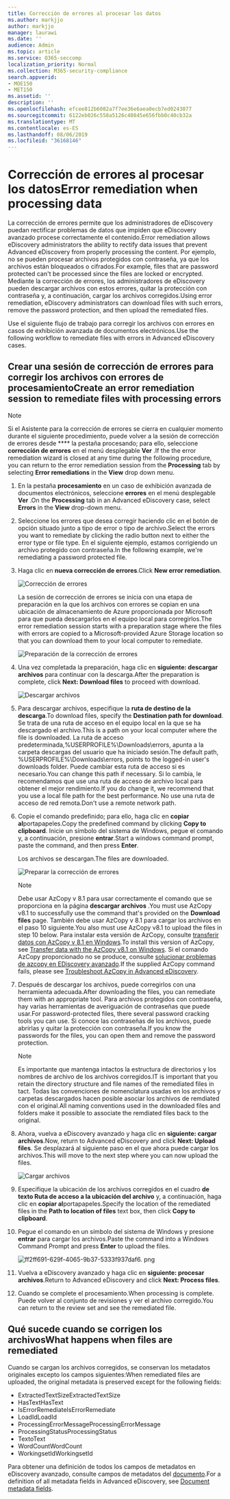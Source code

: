 ```yaml
---
title: Corrección de errores al procesar los datos
ms.author: markjjo
author: markjjo
manager: laurawi
ms.date: ''
audience: Admin
ms.topic: article
ms.service: O365-seccomp
localization_priority: Normal
ms.collection: M365-security-compliance
search.appverid:
- MOE150
- MET150
ms.assetid: ''
description: ''
ms.openlocfilehash: efcee812b6082a7f7ee36e6aea0ecb7ed0243077
ms.sourcegitcommit: 6122eb026c558a5126c40845e656fbb0c40cb32a
ms.translationtype: MT
ms.contentlocale: es-ES
ms.lasthandoff: 08/06/2019
ms.locfileid: "36168146"
---
```

# <a name="error-remediation-when-processing-data"></a><span data-ttu-id="54845-102">Corrección de errores al procesar los datos</span><span class="sxs-lookup"><span data-stu-id="54845-102">Error remediation when processing data</span></span>

<span data-ttu-id="54845-103">La corrección de errores permite que los administradores de eDiscovery puedan rectificar problemas de datos que impiden que eDiscovery avanzado procese correctamente el contenido.</span><span class="sxs-lookup"><span data-stu-id="54845-103">Error remediation allows eDiscovery administrators the ability to rectify data issues that prevent Advanced eDiscovery from properly processing the content.</span></span> <span data-ttu-id="54845-104">Por ejemplo, no se pueden procesar archivos protegidos con contraseña, ya que los archivos están bloqueados o cifrados.</span><span class="sxs-lookup"><span data-stu-id="54845-104">For example, files that are password protected can't be processed since the files are locked or encrypted.</span></span> <span data-ttu-id="54845-105">Mediante la corrección de errores, los administradores de eDiscovery pueden descargar archivos con estos errores, quitar la protección con contraseña y, a continuación, cargar los archivos corregidos.</span><span class="sxs-lookup"><span data-stu-id="54845-105">Using error remediation, eDiscovery administrators can download files with such errors, remove the password protection, and then upload the remediated files.</span></span>

<span data-ttu-id="54845-106">Use el siguiente flujo de trabajo para corregir los archivos con errores en casos de exhibición avanzada de documentos electrónicos.</span><span class="sxs-lookup"><span data-stu-id="54845-106">Use the following workflow to remediate files with errors in Advanced eDiscovery cases.</span></span>

## <a name="create-an-error-remediation-session-to-remediate-files-with-processing-errors"></a><span data-ttu-id="54845-107">Crear una sesión de corrección de errores para corregir los archivos con errores de procesamiento</span><span class="sxs-lookup"><span data-stu-id="54845-107">Create an error remediation session to remediate files with processing errors</span></span>

>[!NOTE]
><span data-ttu-id="54845-108">Si el Asistente para la corrección de errores se cierra en cualquier momento durante el siguiente procedimiento, puede volver a la sesión de corrección de errores desde \*\*\*\* la pestaña procesando; para ello, seleccione **corrección de errores** en el menú desplegable **Ver** .</span><span class="sxs-lookup"><span data-stu-id="54845-108">If the the error remediation wizard is closed at any time during the following procedure, you can return to the error remediation session from the **Processing** tab by selecting **Error remediations** in the **View** drop down menu.</span></span>

1. <span data-ttu-id="54845-109">En la pestaña **procesamiento** en un caso de exhibición avanzada de documentos electrónicos, seleccione **errores** en el menú desplegable **Ver** .</span><span class="sxs-lookup"><span data-stu-id="54845-109">On the **Processing** tab in an Advanced eDiscovery case, select **Errors** in the **View** drop-down menu.</span></span>

2. <span data-ttu-id="54845-110">Seleccione los errores que desea corregir haciendo clic en el botón de opción situado junto a tipo de error o tipo de archivo.</span><span class="sxs-lookup"><span data-stu-id="54845-110">Select the errors you want to remediate by clicking the radio button next to either the error type or file type.</span></span>  <span data-ttu-id="54845-111">En el siguiente ejemplo, estamos corrigiendo un archivo protegido con contraseña.</span><span class="sxs-lookup"><span data-stu-id="54845-111">In the following example, we're remediating a password protected file.</span></span>

3. <span data-ttu-id="54845-112">Haga clic en **nueva corrección de errores**.</span><span class="sxs-lookup"><span data-stu-id="54845-112">Click **New error remediation**.</span></span>

    ![Corrección de errores](../media/8c2faf1a-834b-44fc-b418-6a18aed8b81a.png)

    <span data-ttu-id="54845-114">La sesión de corrección de errores se inicia con una etapa de preparación en la que los archivos con errores se copian en una ubicación de almacenamiento de Azure proporcionada por Microsoft para que pueda descargarlos en el equipo local para corregirlos.</span><span class="sxs-lookup"><span data-stu-id="54845-114">The error remediation session starts with a preparation stage where the files with errors are copied to a Microsoft-provided Azure Storage location so that you can download them to your local computer to remediate.</span></span>

    ![Preparación de la corrección de errores](../media/390572ec-7012-47c4-a6b6-4cbb5649e8a8.png)

4. <span data-ttu-id="54845-116">Una vez completada la preparación, haga clic en **siguiente: descargar archivos** para continuar con la descarga.</span><span class="sxs-lookup"><span data-stu-id="54845-116">After the preparation is complete, click **Next: Download files** to proceed with download.</span></span>

    ![Descargar archivos](../media/6ac04b09-8e13-414a-9e24-7c75ba586363.png)

5. <span data-ttu-id="54845-118">Para descargar archivos, especifique la **ruta de destino de la descarga**.</span><span class="sxs-lookup"><span data-stu-id="54845-118">To download files, specify the **Destination path for download**.</span></span> <span data-ttu-id="54845-119">Se trata de una ruta de acceso en el equipo local en la que se ha descargado el archivo.</span><span class="sxs-lookup"><span data-stu-id="54845-119">This is a path on your local computer where the file is downloaded.</span></span>  <span data-ttu-id="54845-120">La ruta de acceso predeterminada,%USERPROFILE%\Downloads\errors, apunta a la carpeta descargas del usuario que ha iniciado sesión.</span><span class="sxs-lookup"><span data-stu-id="54845-120">The default path, %USERPROFILE%\Downloads\errors, points to the logged-in user's downloads folder.</span></span> <span data-ttu-id="54845-121">Puede cambiar esta ruta de acceso si es necesario.</span><span class="sxs-lookup"><span data-stu-id="54845-121">You can change this path if necessary.</span></span> <span data-ttu-id="54845-122">Si lo cambia, le recomendamos que use una ruta de acceso de archivo local para obtener el mejor rendimiento.</span><span class="sxs-lookup"><span data-stu-id="54845-122">If you do change it, we recommend that you use a local file path for the best performance.</span></span> <span data-ttu-id="54845-123">No use una ruta de acceso de red remota.</span><span class="sxs-lookup"><span data-stu-id="54845-123">Don't use a remote network path.</span></span>

6. <span data-ttu-id="54845-124">Copie el comando predefinido; para ello, haga clic en **copiar al**portapapeles.</span><span class="sxs-lookup"><span data-stu-id="54845-124">Copy the predefined command by clicking **Copy to clipboard**.</span></span> <span data-ttu-id="54845-125">Inicie un símbolo del sistema de Windows, pegue el comando y, a continuación, presione **entrar**.</span><span class="sxs-lookup"><span data-stu-id="54845-125">Start a windows command prompt, paste the command, and then press **Enter**.</span></span>  

    <span data-ttu-id="54845-126">Los archivos se descargan.</span><span class="sxs-lookup"><span data-stu-id="54845-126">The files are downloaded.</span></span>

    ![Preparar la corrección de errores](../media/f364ab4d-31c5-4375-b69f-650f694a2f69.png)

    > [!NOTE]
    > <span data-ttu-id="54845-128">Debe usar AzCopy v 8.1 para usar correctamente el comando que se proporciona en la página **descargar archivos** .</span><span class="sxs-lookup"><span data-stu-id="54845-128">You must use AzCopy v8.1 to successfully use the command that's provided on the **Download files** page.</span></span> <span data-ttu-id="54845-129">También debe usar AzCopy v 8.1 para cargar los archivos en el paso 10 siguiente.</span><span class="sxs-lookup"><span data-stu-id="54845-129">You also must use AzCopy v8.1 to upload the files in step 10 below.</span></span> <span data-ttu-id="54845-130">Para instalar esta versión de AzCopy, consulte [transferir datos con AzCopy v 8.1 en Windows](https://docs.microsoft.com/previous-versions/azure/storage/storage-use-azcopy).</span><span class="sxs-lookup"><span data-stu-id="54845-130">To install this version of AzCopy, see [Transfer data with the AzCopy v8.1 on Windows](https://docs.microsoft.com/previous-versions/azure/storage/storage-use-azcopy).</span></span> <span data-ttu-id="54845-131">Si el comando AzCopy proporcionado no se produce, consulte [solucionar problemas de azcopy en EDiscovery avanzado](troubleshooting-azcopy.md).</span><span class="sxs-lookup"><span data-stu-id="54845-131">If the supplied AzCopy command fails, please see [Troubleshoot AzCopy in Advanced eDiscovery](troubleshooting-azcopy.md).</span></span>

7. <span data-ttu-id="54845-132">Después de descargar los archivos, puede corregirlos con una herramienta adecuada.</span><span class="sxs-lookup"><span data-stu-id="54845-132">After downloading the files, you can remediate them with an appropriate tool.</span></span> <span data-ttu-id="54845-133">Para archivos protegidos con contraseña, hay varias herramientas de averiguación de contraseñas que puede usar.</span><span class="sxs-lookup"><span data-stu-id="54845-133">For password-protected files, there several password cracking tools you can use.</span></span> <span data-ttu-id="54845-134">Si conoce las contraseñas de los archivos, puede abrirlas y quitar la protección con contraseña.</span><span class="sxs-lookup"><span data-stu-id="54845-134">If you know the passwords for the files, you can open them and remove the password protection.</span></span>
    > [!NOTE]
    > <span data-ttu-id="54845-135">Es importante que mantenga intactos la estructura de directorios y los nombres de archivo de los archivos corregidos.</span><span class="sxs-lookup"><span data-stu-id="54845-135">IT is important that you retain the directory structure and file names of the remediated files in tact.</span></span>  <span data-ttu-id="54845-136">Todas las convenciones de nomenclatura usadas en los archivos y carpetas descargados hacen posible asociar los archivos de remdiated con el original.</span><span class="sxs-lookup"><span data-stu-id="54845-136">All naming conventions used in the downloaded files and folders make it possible to associate the remdiated files back to the original.</span></span>

8. <span data-ttu-id="54845-137">Ahora, vuelva a eDiscovery avanzado y haga clic en **siguiente: cargar archivos**.</span><span class="sxs-lookup"><span data-stu-id="54845-137">Now, return to Advanced eDiscovery and click **Next: Upload files**.</span></span>  <span data-ttu-id="54845-138">Se desplazará al siguiente paso en el que ahora puede cargar los archivos.</span><span class="sxs-lookup"><span data-stu-id="54845-138">This will move to the next step where you can now upload the files.</span></span>

    ![Cargar archivos](../media/af3d8617-1bab-4ecd-8de0-22e53acba240.png)

9. <span data-ttu-id="54845-140">Especifique la ubicación de los archivos corregidos en el cuadro **de texto Ruta de acceso a la ubicación del archivo** y, a continuación, haga clic en **copiar al**portapapeles.</span><span class="sxs-lookup"><span data-stu-id="54845-140">Specify the location of the remediated files in the **Path to location of files** text box, then click **Copy to clipboard**.</span></span>

10. <span data-ttu-id="54845-141">Pegue el comando en un símbolo del sistema de Windows y presione **entrar** para cargar los archivos.</span><span class="sxs-lookup"><span data-stu-id="54845-141">Paste the command into a Windows Command Prompt and press **Enter** to upload the files.</span></span>

    ![ff2ff691-629f-4065-9b37-5333f937daf6. png](../media/ff2ff691-629f-4065-9b37-5333f937daf6.png)

11. <span data-ttu-id="54845-143">Vuelva a eDiscovery avanzado y haga clic en **siguiente: procesar archivos**.</span><span class="sxs-lookup"><span data-stu-id="54845-143">Return to Advanced eDiscovery and click **Next: Process files**.</span></span>

12. <span data-ttu-id="54845-144">Cuando se complete el procesamiento.</span><span class="sxs-lookup"><span data-stu-id="54845-144">When processing is complete.</span></span> <span data-ttu-id="54845-145">Puede volver al conjunto de revisiones y ver el archivo corregido.</span><span class="sxs-lookup"><span data-stu-id="54845-145">You can return to the review set and see the remediated file.</span></span>

## <a name="what-happens-when-files-are-remediated"></a><span data-ttu-id="54845-146">Qué sucede cuando se corrigen los archivos</span><span class="sxs-lookup"><span data-stu-id="54845-146">What happens when files are remediated</span></span>

<span data-ttu-id="54845-147">Cuando se cargan los archivos corregidos, se conservan los metadatos originales excepto los campos siguientes:</span><span class="sxs-lookup"><span data-stu-id="54845-147">When remediated files are uploaded, the original metadata is preserved except for the following fields:</span></span> 

- <span data-ttu-id="54845-148">ExtractedTextSize</span><span class="sxs-lookup"><span data-stu-id="54845-148">ExtractedTextSize</span></span>
- <span data-ttu-id="54845-149">HasText</span><span class="sxs-lookup"><span data-stu-id="54845-149">HasText</span></span>
- <span data-ttu-id="54845-150">IsErrorRemediate</span><span class="sxs-lookup"><span data-stu-id="54845-150">IsErrorRemediate</span></span>
- <span data-ttu-id="54845-151">LoadId</span><span class="sxs-lookup"><span data-stu-id="54845-151">LoadId</span></span>
- <span data-ttu-id="54845-152">ProcessingErrorMessage</span><span class="sxs-lookup"><span data-stu-id="54845-152">ProcessingErrorMessage</span></span>
- <span data-ttu-id="54845-153">ProcessingStatus</span><span class="sxs-lookup"><span data-stu-id="54845-153">ProcessingStatus</span></span>
- <span data-ttu-id="54845-154">Texto</span><span class="sxs-lookup"><span data-stu-id="54845-154">Text</span></span>
- <span data-ttu-id="54845-155">WordCount</span><span class="sxs-lookup"><span data-stu-id="54845-155">WordCount</span></span>
- <span data-ttu-id="54845-156">WorkingsetId</span><span class="sxs-lookup"><span data-stu-id="54845-156">WorkingsetId</span></span>

<span data-ttu-id="54845-157">Para obtener una definición de todos los campos de metadatos en eDiscovery avanzado, consulte campos de metadatos del [documento](document-metadata-fields.md).</span><span class="sxs-lookup"><span data-stu-id="54845-157">For a definition of all metadata fields in Advanced eDiscovery, see [Document metadata fields](document-metadata-fields.md).</span></span>
